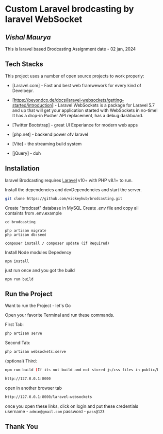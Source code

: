 # Custom Laravel brodcasting by laravel WebSocket
## _Vishal Maurya_


This is laravel based Brodcasting Assignment date - 02 jan, 2024

## Tech Stacks

This project uses a number of open source projects to work properly:

- [Laravel.com] - Fast and best web framwework for every kind of Develoepr.
- [https://beyondco.de/docs/laravel-websockets/getting-started/introduction] - Laravel WebSockets is a package for Laravel 5.7 and up that will get your application started with WebSockets in no-time! It has a drop-in Pusher API replacement, has a debug dashboard.

- [Twitter Bootstrap] - great UI Experiance for modern web apps
- [php.net] - backend power ofv laravel
- [Vite] - the streaming build system
- [jQuery] - duh


## Installation

laravel Brodcasting requires [Laravel](https://laravel.com/) v10+ with PHP v8.1+ to run.

Install the dependencies and devDependencies and start the server.

```sh
git clone https://github.com/vickeyhub/brodcasting.git
```
Create "brodcast" database in MySQL
Create .env file and copy all containts from .env.example
```
cd brodcasting
```

```
php artisan migrate
php artisan db:seed
```

```
composer install / composer update (if Required)
```
Install Node modules Depedency
```
npm install
```
just run once and you got the build
```
npm run build
```

## Run the Project

Want to run the Project - let's Go


Open your favorite Terminal and run these commands.

First Tab:

```sh
php artisan serve
```

Second Tab:

```sh
php artisan websockets:serve
```

(optional) Third:

```sh
npm run build (If its not build and not stored js/css files in public/build/files)
```

```sh
http://127.0.0.1:8000
```
open in another browser tab
```sh
http://127.0.0.1:8000/laravel-websockets
```
once you open these links, click on login and put these credentials
username - `admin@gmail.com`
password - `pass@123`
## Thank You 
